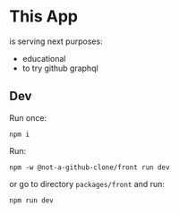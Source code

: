 # This App

is serving next purposes:
- educational
- to try github graphql

## Dev

Run once:
```
npm i
```

Run:
```
npm -w @not-a-github-clone/front run dev
```
or go to directory `packages/front` and run:
```
npm run dev
```
